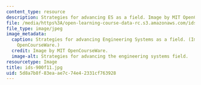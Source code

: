 ```yaml
---
content_type: resource
description: Strategies for advancing ES as a field. Image by MIT OpenCourseWare.
file: /media/https%3A/open-learning-course-data-rc.s3.amazonaws.com/ids-900-doctoral-seminar-in-engineering-systems-fall-2011/5d8a7b8f83eaae7c74e42331cf763928_ids-900f11.jpg
file_type: image/jpeg
image_metadata:
  caption: Strategies for advancing Engineering Systems as a field. (Image by MIT
    OpenCourseWare.)
  credit: Image by MIT OpenCourseWare.
  image-alt: Strategies for advancing the engineering systems field.
resourcetype: Image
title: ids-900f11.jpg
uid: 5d8a7b8f-83ea-ae7c-74e4-2331cf763928
---
```

